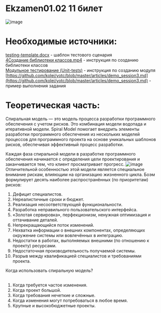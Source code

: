 # Ekzamen01.02 11 билет
![image](https://user-images.githubusercontent.com/90219892/176433965-09fac213-cde9-4e78-b725-152ebfad1ca6.png)

# Необходимые источники:
[testing-template.docx](https://docs.google.com/document/d/1HOLKqPUAQFTGmtaQGacwKFFMZiCr6q8s/edit#heading=h.gjdgxs) - шаблон тестового сценария<br>
[4Создание библиотеки классов.mp4](https://drive.google.com/file/d/1tV1DiGGJzMwXtKUpl05LZD5CXcK4Pk6V/view?usp=sharing) - инструкция по созданию библиотеки классов<br>
[Модульное тестирование (Unit-tests)](https://nationalteam.worldskills.ru/skills/modulnoe-testirovanie-unit-tests/) - инструкция по созданию модуля<br>
[https://github.com/kolei/yotc/blob/master/articles/demo_session3.md](https://github.com/kolei/yotc/blob/master/articles/demo_session3.md) - пример выполнения задания<br>

# Теоретическая часть:
Спиральная модель — это модель процесса разработки программного обеспечения с учетом рисков. Это комбинация модели водопада и итеративной модели. Spiral Model помогает внедрить элементы разработки программного обеспечения из нескольких моделей процессов для программного проекта на основе уникальных шаблонов рисков, обеспечивая эффективный процесс разработки.

Каждая фаза спиральной модели в разработке программного обеспечения начинается с определения цели проектирования и заканчивается тем, что клиент просматривает прогресс.
![image](https://user-images.githubusercontent.com/90219892/177039236-887c8f9e-f631-452d-9374-58f2fa606d13.png)<br>
Отличительной особенностью этой модели является специальное внимание рискам, влияющим на организацию жизненного цикла. Боэм формулирует десять наиболее распространённых (по приоритетам) рисков:<br>
1. Дефицит специалистов.<br>
2. Нереалистичные сроки и бюджет.<br>
3. Реализация несоответствующей функциональности.<br>
4. Разработка неправильного пользовательского интерфейса.<br>
5. «Золотая сервировка», перфекционизм, ненужная оптимизация и оттачивание деталей.<br>
6. Непрекращающийся поток изменений.<br>
7. Нехватка информации о внешних компонентах, определяющих окружение системы или вовлечённых в интеграцию.<br>
8. Недостатки в работах, выполняемых внешними (по отношению к проекту) ресурсами.<br>
9. Недостаточная производительность получаемой системы.<br>
10. Разрыв между квалификацией специалистов и требованиями проекта.<br>

Когда использовать спиральную модель?<br>
<br>
1. Когда требуется частое изменения.<br>
2. Когда проект большой.<br>
3. Когда требования нечеткие и сложные.<br>
4. Когда изменения могут потребоваться в любое время.<br>
5. Крупные и высокобюджетные проекты.<br>
